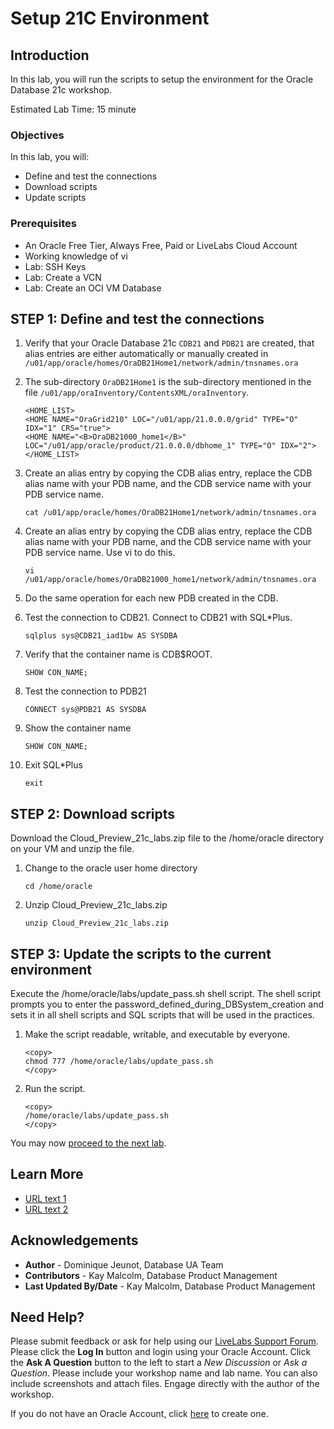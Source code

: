 # Setup 21C Environment

## Introduction
In this lab, you will run the scripts to setup the environment for the Oracle Database 21c workshop. 

Estimated Lab Time: 15 minute

### Objectives

In this lab, you will:
* Define and test the connections
* Download scripts
* Update scripts

### Prerequisites

* An Oracle Free Tier, Always Free, Paid or LiveLabs Cloud Account
* Working knowledge of vi
* Lab: SSH Keys
* Lab: Create a VCN
* Lab: Create an OCI VM Database

## **STEP 1**: Define and test the connections

1. Verify that your Oracle Database 21c `CDB21` and `PDB21` are created, that alias entries are either automatically or manually created in `/u01/app/oracle/homes/OraDB21Home1/network/admin/tnsnames.ora`

2. The sub-directory `OraDB21Home1` is the sub-directory mentioned in the file `/u01/app/oraInventory/ContentsXML/oraInventory`.
   
      ````
      <HOME_LIST>
      <HOME NAME="OraGrid210" LOC="/u01/app/21.0.0.0/grid" TYPE="O" IDX="1" CRS="true">
      <HOME NAME="<B>OraDB21000_home1</B>" LOC="/u01/app/oracle/product/21.0.0.0/dbhome_1" TYPE="O" IDX="2">
      </HOME_LIST>
      ````
3. Create an alias entry by copying the CDB alias entry, replace the CDB alias name with your PDB name, and the CDB service name with your PDB service name.
   
      ````
      cat /u01/app/oracle/homes/OraDB21Home1/network/admin/tnsnames.ora
      ````
4. Create an alias entry by copying the CDB alias entry, replace the CDB alias name with your PDB name, and the CDB service name with your PDB service name.  Use vi to do this.

      ````
      vi /u01/app/oracle/homes/OraDB21000_home1/network/admin/tnsnames.ora
      ````
5. Do the same operation for each new PDB created in the CDB.

6. Test the connection to CDB21.  Connect to CDB21 with SQL*Plus.
   
      ````
      sqlplus sys@CDB21_iad1bw AS SYSDBA
      ````

7. Verify that the container name is CDB$ROOT.
      ````
      SHOW CON_NAME;
      ````

8. Test the connection to PDB21
   
      ````
      CONNECT sys@PDB21 AS SYSDBA
      ````

9.  Show the container name
    
      ````
      SHOW CON_NAME;
      ````
10. Exit SQL*Plus
    
      ````
      exit
      ````

## **STEP 2**: Download scripts
Download the Cloud\_Preview\_21c\_labs.zip file to the /home/oracle directory on your VM and unzip the file.

1.  Change to the oracle user home directory
   
      ````
      cd /home/oracle
      ````
2.  Unzip Cloud\_Preview\_21c\_labs.zip

      ````
      unzip Cloud_Preview_21c_labs.zip
      ````

## **STEP 3**: Update the scripts to the current environment

Execute the /home/oracle/labs/update\_pass.sh shell script. The shell script prompts you to enter the password\_defined\_during\_DBSystem\_creation and sets it in all shell scripts and SQL scripts that will be used in the practices.
1. Make the script readable, writable, and executable by everyone.

      ````
      <copy>
      chmod 777 /home/oracle/labs/update_pass.sh
      </copy>
      ````

2. Run the script.

      ````
      <copy>
      /home/oracle/labs/update_pass.sh
      </copy>
      ````

You may now [proceed to the next lab](#next).

## Learn More

* [URL text 1](http://docs.oracle.com)
* [URL text 2](http://docs.oracle.com)

## Acknowledgements
* **Author** - Dominique Jeunot, Database UA Team
* **Contributors** -  Kay Malcolm, Database Product Management
* **Last Updated By/Date** -  Kay Malcolm, Database Product Management

## Need Help?
Please submit feedback or ask for help using our [LiveLabs Support Forum](https://community.oracle.com/tech/developers/categories/livelabsdiscussions). Please click the **Log In** button and login using your Oracle Account. Click the **Ask A Question** button to the left to start a *New Discussion* or *Ask a Question*.  Please include your workshop name and lab name.  You can also include screenshots and attach files.  Engage directly with the author of the workshop.

If you do not have an Oracle Account, click [here](https://profile.oracle.com/myprofile/account/create-account.jspx) to create one.
